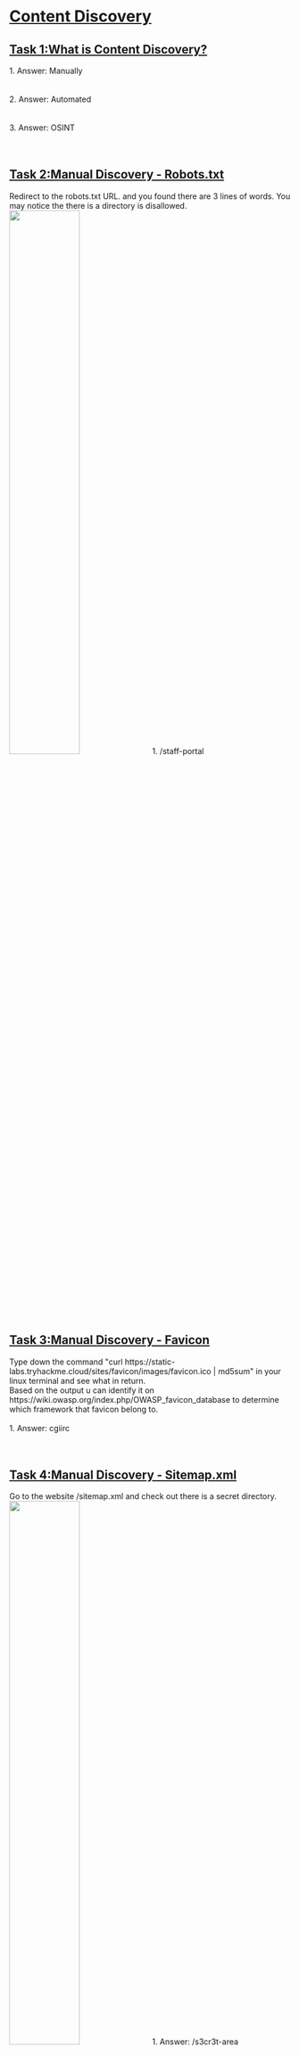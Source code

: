 <h1><ins>Content Discovery</ins></h1>
<h2><ins>Task 1:What is Content Discovery?</ins></h2>
1. Answer: Manually<br><br><br>
2. Answer: Automated<br><br><br>
3. Answer: OSINT<br><br><br>

<h2><ins>Task 2:Manual Discovery - Robots.txt</ins></h2>
Redirect to the robots.txt URL. and you found there are 3 lines of words. You may notice the there is a directory is disallowed.<br>
<img src=https://user-images.githubusercontent.com/78288358/169673779-e0b59e57-125f-4d5e-8b1a-376be2e469db.png style="width:50%; height:50%">
1. /staff-portal<br><br><br>


<h2><ins>Task 3:Manual Discovery - Favicon</ins></h2>
Type down the command "curl https://static-labs.tryhackme.cloud/sites/favicon/images/favicon.ico | md5sum" in your linux terminal and see what in return.<br>
Based on the output u can identify it on https://wiki.owasp.org/index.php/OWASP_favicon_database to determine which framework that favicon belong to.<br><br>
1. Answer: cgiirc<br><br><br>

<h2><ins>Task 4:Manual Discovery - Sitemap.xml</ins></h2>
Go to the website /sitemap.xml and check out there is a secret directory. <br>
<img src=https://user-images.githubusercontent.com/78288358/169673802-a6c8e1d6-27ee-4383-887c-5da09aace289.png style="width:50%; height:50%;">
1. Answer: /s3cr3t-area <br><br><br>

<h2><ins>Task 5:Manual Discovery - HTTP Headers</ins></h2>
Type down the command "curl http://IP ADDRESS OF YOUR MACHINE -v" to retrieve the flag.<br>
<img src=https://user-images.githubusercontent.com/78288358/169674232-024c5da5-ccc3-4996-b8e3-da68ad675447.png style="width:50%; height:50%;">
1. Answer: THM{HEADER_FLAG}<br><br><br>

<h2><ins>Task 6:Manual Discovery - Framework Stack</ins></h2>
<img src=https://user-images.githubusercontent.com/78288358/169674219-0d66e563-9a9e-4122-99c7-8288586cb1d5.png style="width:50%; height:50%;">
<img src=https://user-images.githubusercontent.com/78288358/169674223-47aa860c-e3fc-438e-a961-f468372bc82c.png style="width:50%; height:50%;">
1. Answer: THM{CHANGE_DEFAULT_CREDENTIALS} <br><br><br>

<h2><ins>Task 7:OSINT - Google Hacking / Dorking</ins></h2>
<h2><ins>Task 8:OSINT - Wappalyzer</ins></h2>
<h2><ins>Task 9:OSINT - Wayback Machine</ins></h2>
<h2><ins>Task 10:OSINT - GitHub</ins></h2>
<h2><ins>Task 11:OSINT - S3 Buckets</ins></h2>
<h2><ins>Task 12:Automated Discovery</ins></h2>

